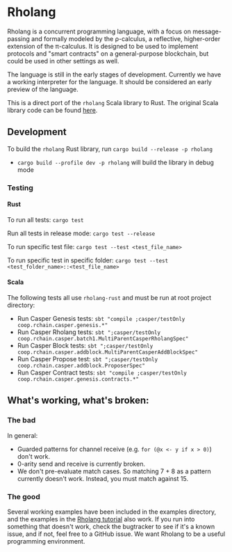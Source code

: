 # Rholang

Rholang is a concurrent programming language, with a focus on message-passing and formally modeled by the ρ-calculus, a reflective, higher-order extension of the π-calculus. It is designed to be used to implement protocols and "smart contracts" on a general-purpose blockchain, but could be used in other settings as well.

The language is still in the early stages of development. Currently we have a working interpreter for the language. It should be considered an early preview of the language.

This is a direct port of the `rholang` Scala library to Rust. The original Scala library code can be found [here](https://github.com/rchain/rchain/tree/dev/rholang).

## Development

To build the `rholang` Rust library, run `cargo build --release -p rholang`
  - `cargo build --profile dev -p rholang` will build the library in debug mode

### Testing

#### Rust

To run all tests: `cargo test`

Run all tests in release mode: `cargo test --release`

To run specific test file: `cargo test --test <test_file_name>`

To run specific test in specific folder: `cargo test --test <test_folder_name>::<test_file_name>`

#### Scala

The following tests all use `rholang-rust` and must be run at root project directory:

- Run Casper Genesis tests: `sbt "compile ;casper/testOnly coop.rchain.casper.genesis.*"`
- Run Casper Rholang tests: `sbt ";casper/testOnly coop.rchain.casper.batch1.MultiParentCasperRholangSpec"`
- Run Casper Block tests: `sbt ";casper/testOnly coop.rchain.casper.addblock.MultiParentCasperAddBlockSpec"`
- Run Casper Propose test: `sbt ";casper/testOnly coop.rchain.casper.addblock.ProposerSpec"`
- Run Casper Contract tests: `sbt "compile ;casper/testOnly coop.rchain.casper.genesis.contracts.*"`

## What's working, what's broken:
### The bad
In general:
  * Guarded patterns for channel receive (e.g. `for (@x <- y if x > 0)`) don't work.
  * 0-arity send and receive is currently broken.
  * We don't pre-evaluate match cases. So matching 7 + 8 as a pattern currently doesn't work. Instead, you must match against 15.
### The good
Several working examples have been included in the examples directory, and the examples in the [Rholang tutorial](https://github.com/rchain/rchain/blob/dev/docs/rholang/rholangtut.md) also work. If you run into something that doesn't work, check the bugtracker to see if it's a known issue, and if not, feel free to a GitHub issue. We want Rholang to be a useful programming environment.